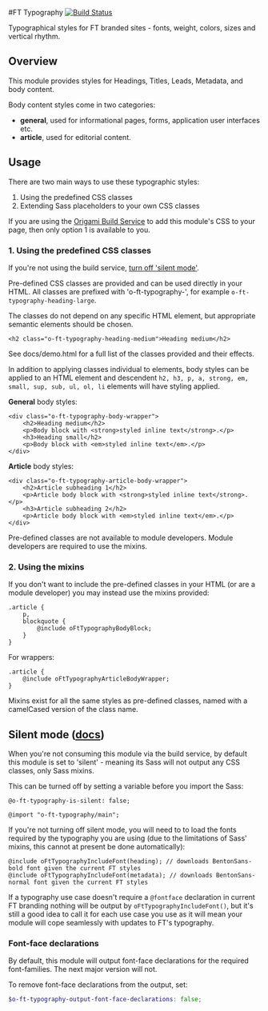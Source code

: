 #FT Typography [![Build Status](https://travis-ci.org/Financial-Times/o-typography.png?branch=master)](https://travis-ci.org/Financial-Times/o-typography)

Typographical styles for FT branded sites - fonts, weight, colors, sizes and vertical rhythm.

## Overview

This module provides styles for Headings, Titles, Leads, Metadata, and body content.

Body content styles come in two categories:

* **general**, used for informational pages, forms, application user interfaces etc.
* **article**, used for editorial content. 

## Usage

There are two main ways to use these typographic styles:

1. Using the predefined CSS classes
2. Extending Sass placeholders to your own CSS classes

If you are using the [Origami Build Service](http://financial-times.github.io/ft-origami/docs/developer-guide/build-service/) to add this module's CSS to your page, then only option 1 is available to you.

### 1. Using the predefined CSS classes

If you're not using the build service, [turn off 'silent mode'](#silentmode).

Pre-defined CSS classes are provided and can be used directly in your HTML. All classes are prefixed with 'o-ft-typography-', for example `o-ft-typography-heading-large`.

The classes do not depend on any specific HTML element, but appropriate semantic elements should be chosen.

	<h2 class="o-ft-typography-heading-medium">Heading medium</h2>

See docs/demo.html for a full list of the classes provided and their effects. 

In addition to applying classes individual to elements, body styles can be applied to an HTML element and descendent `h2, h3, p, a, strong, em, small, sup, sub, ul, ol, li` elements will have styling applied.

**General** body styles:

	<div class="o-ft-typography-body-wrapper">
		<h2>Heading medium</h2>
		<p>Body block with <strong>styled inline text</strong>.</p>
		<h3>Heading small</h2>
		<p>Body block with <em>styled inline text</em>.</p>
	</div>

**Article** body styles:

	<div class="o-ft-typography-article-body-wrapper">
		<h2>Article subheading 1</h2>
		<p>Article body block with <strong>styled inline text</strong>.</p>
		<h3>Article subheading 2</h2>
		<p>Article body block with <em>styled inline text</em>.</p>
	</div>

Pre-defined classes are not available to module developers. Module developers are required to use the mixins.

### 2. Using the mixins

If you don't want to include the pre-defined classes in your HTML (or are a module developer) you may instead use the mixins provided:

	.article {
		p,
		blockquote {
			@include oFtTypographyBodyBlock;
		}
	}

For wrappers:

	.article {
		@include oFtTypographyArticleBodyWrapper;
	}

Mixins exist for all the same styles as pre-defined classes, named with a camelCased version of the class name.


## Silent mode ([docs](http://origami.ft.com/docs/syntax/scss/#silent-styles)) <a name="silentmode"></a>

When you're not consuming this module via the build service, by default this module is set to 'silent' - meaning its Sass will not output any CSS classes, only Sass mixins.

This can be turned off by setting a variable before you import the Sass:

	@o-ft-typography-is-silent: false;
	
	@import "o-ft-typography/main";

If you're not turning off silent mode, you will need to to load the fonts required by the typography you are using (due to the limitations of Sass' mixins, this cannot at present be done automatically):

	@include oFtTypographyIncludeFont(heading); // downloads BentonSans-bold font given the current FT styles
	@include oFtTypographyIncludeFont(metadata); // downloads BentonSans-normal font given the current FT styles

If a typography use case doesn't require a `@fontface` declaration in current FT branding nothing will be output by `oFtTypographyIncludeFont()`, but it's still a good idea to call it for each use case you use as it will mean your module will cope seamlessly with updates to FT's typography.

### Font-face declarations

By default, this module will output font-face declarations for the required font-families. The next major version will not.

To remove font-face declarations from the output, set:

```scss
$o-ft-typography-output-font-face-declarations: false;
```
